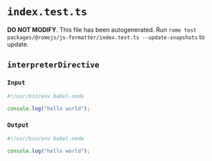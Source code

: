 # `index.test.ts`

**DO NOT MODIFY**. This file has been autogenerated. Run `rome test packages/@romejs/js-formatter/index.test.ts --update-snapshots` to update.

## `interpreterDirective`

### `Input`

```javascript
#!/usr/bin/env babel-node

console.log("hello world");
```

### `Output`

```javascript
#!/usr/bin/env babel-node

console.log("hello world");

```
